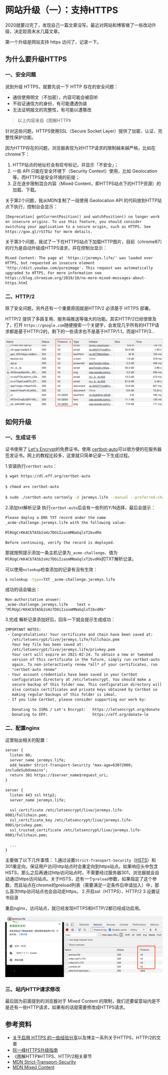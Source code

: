 # 网站升级（一）：支持HTTPS

2020就要过完了，发现自己一篇文章没写。最近对网站和博客做了一些改动升级，决定趁周末水几篇文章。

第一个升级是网站支持 https 访问了，记录一下。


## 为什么要升级HTTPS

### 一、安全问题
说到升级 HTTPS，就要先说一下 HTTP 存在的安全问题：
- 通信使用明文（不加密），内容可能会被窃听
- 不验证通信方的身份，有可能遭遇伪装
- 无法证明报文的完整性，有可能以遭篡改

> 以上内容来自《图解HTTP》

针对这些问题，HTTPS使用SSL（Secure Socket Layer）提供了加密、认证、完整性保护功能。


因为HTTP存在的问题，浏览器表现为对HTTP请求的限制越来越严格，比如在chrome下：
1. HTTP站点的地址栏会有叹号标记，并显示「不安全」；
2. 一些 API 只能在安全环境下（Security Context）使用，比如 Geolocation 等。而HTTPS是安全环境的前提；
3. 正在逐步限制混合内容（Mixed Content，即HTTPS站点下的HTTP资源）的加载、下载。

关于第2个问题，我从MDN复制了一段使用 Geolocation API 的代码放到HTTP站点下执行，控制台会显示：
```text
[Deprecation] getCurrentPosition() and watchPosition() no longer work on insecure origins. To use this feature, you should consider switching your application to a secure origin, such as HTTPS. See https://goo.gl/rStTGz for more details.
```

关于第3个问题，我试了一下在HTTPS站点下加载HTTP图片，目前（chrome87）的行为是自动升级成HTTPS请求，并在控制台显示：
```text
Mixed Content: The page at 'https://jeremys.life/' was loaded over HTTPS, but requested an insecure element 'http://dict.youdao.com/pureimage'. This request was automatically upgraded to HTTPS, For more information see https://blog.chromium.org/2019/10/no-more-mixed-messages-about-https.html
```

### 二、HTTP/2
除了安全问题，另外还有一个重要原因就是HTTP/2 必须基于 HTTPS 部署。

HTTP/2 提供了多路复用、服务端推送等强大的功能。其实HTTP/2已经很普及了，打开 `https://google.com`随便搜索一个关键字，会发现几乎所有的HTTP请求都是基于HTTP/2的，剩下的一些请求也不是基于HTTP/1.1，而是HTTP/3…

![](../images/google-http2.png)


## 如何升级

### 一、生成证书

证书使用了 [Let's Encrypt](https://letsencrypt.org/)的免费证书。使用 [certbot-auto](https://github.com/certbot/certbot/blob/master/certbot-auto)可以很方便的在服务器签发证书。网上的教程比较多，这里就只简单记录一下生成过程。

1.安装执行`certbot-auto`：
```bash
$ wget https://dl.eff.org/certbot-auto

$ chmod a+x certbot-auto

$ sudo ./certbot-auto certonly -d jeremys.life --manual --preferred-challenges dns --server https://acme-v02.api.letsencrypt.org/directoryf
```

2.添加txt解析记录
执行`certbot-auto`后会有一些列的Y/N选择，最后会提示：
```text
Please deploy a DNS TXT record under the name
_acme-challenge.jeremys.life with the following value:

MlRUgCrKK4CbTA5b2sHz7DOiIzasmMNaGqlxT2bvdRk

Before continuing, verify the record is deployed.
```
那就按照提示添加一条主机记录为`_acme-challenge`、值为`MlRUgCrKK4CbTA5b2sHz7DOiIzasmMNaGqlxT2bvdRk`的TXT解析记录。

可以使用`nslookup`检查添加的记录有没有生效：
```bash
$ nslookup -type=TXT _acme-challenge.jeremys.life
```
成功的话会输出：
```text
Non-authoritative answer:
_acme-challenge.jeremys.life	text = "MlRUgCrKK4CbTA5b2sHz7DOiIzasmMNaGqlxT2bvdRk"
```

3.完成
解析记录添加好后，回车一下就会提示生成成功：
```text
IMPORTANT NOTES:
 - Congratulations! Your certificate and chain have been saved at:
   /etc/letsencrypt/live/jeremys.life/fullchain.pem
   Your key file has been saved at:
   /etc/letsencrypt/live/jeremys.life/privkey.pem
   Your cert will expire on 2021-02-24. To obtain a new or tweaked
   version of this certificate in the future, simply run certbot-auto
   again. To non-interactively renew *all* of your certificates, run
   "certbot-auto renew"
 - Your account credentials have been saved in your Certbot
   configuration directory at /etc/letsencrypt. You should make a
   secure backup of this folder now. This configuration directory will
   also contain certificates and private keys obtained by Certbot so
   making regular backups of this folder is ideal.
 - If you like Certbot, please consider supporting our work by:

   Donating to ISRG / Let's Encrypt:   https://letsencrypt.org/donate
   Donating to EFF:                    https://eff.org/donate-le
```

### 二、配置nginx
这里贴出相关的配置：
```text
server {
  listen 80;
  server_name jeremys.life;
  add_header Strict-Transport-Security "max-age=63072000; includeSubdomains";
  return 301 https://$server_name$request_uri;
}

server {
  listen 443 ssl http2;
  server_name jeremys.life;

  ssl_certificate /etc/letsencrypt/live/jeremys.life-0001/fullchain.pem;
  ssl_certificate_key /etc/letsencrypt/live/jeremys.life-0001/privkey.pem;
  ssl_trusted_certificate /etc/letsencrypt/live/jeremys.life-0001/fullchain.pem;

  ...
}
```

主要做了以下几件事情：
1.通过设置`Strict-Transport-Security`（[HSTS](https://developer.mozilla.org/en-US/docs/Web/HTTP/Headers/Strict-Transport-Security)）和301重定向，保证用户访问http站点时会重定向到https站点。如果响应头中包含HSTS，那么之后再通过http访问站点时，不需要经过服务器301，浏览器就会自动通过https访问站点。关于HSTS，还有一个`preload`参数，如果指定了这个参数，而且站点在chrome的preload列表（需要满足一定条件后申请加入）中，那么首次http访问站点也会自动走https。
2.开启ssl（HTTPS）、HTTP/2
3.设置证书目录

重启nginx，访问站点，就已经发现HTTPS和HTTP/2都已经成功启用。

![](../images/my-https.png)

### 三、站内HTTP请求修改
最后因为前面提到的浏览器对于 Mixed Content 的限制，我们还要留意站内是不是还有一些HTTP请求，如果有的话就需要修改成HTTPS请求。



## 参考资料
- [关于启用 HTTPS 的一些经验分享](https://imququ.com/post/sth-about-switch-to-https.html)以及博主一系列关于HTTPS、HTTP/2的文章
- [阮一峰HTTPS升级指南](http://www.ruanyifeng.com/blog/2016/08/migrate-from-http-to-https.html)
- 《图解HTTP》HTTPS、HTTP/2相关章节
- [MDN Strict-Transport-Security](https://developer.mozilla.org/en-US/docs/Web/HTTP/Headers/Strict-Transport-Security)
- [MDN Mixed Content](https://developer.mozilla.org/en-US/docs/Web/Security/Mixed_content)